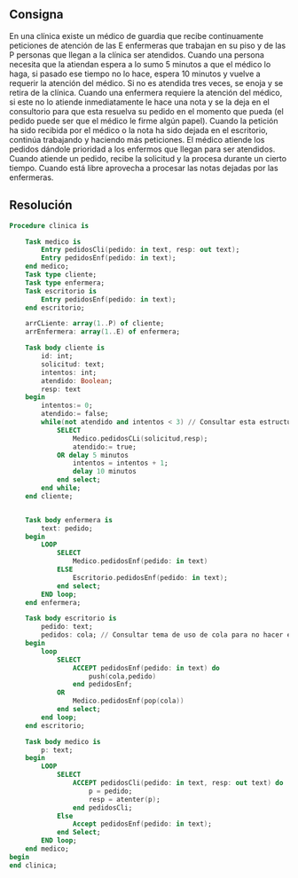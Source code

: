 ## Consigna

En una clínica existe un médico de guardia que recibe continuamente peticiones de
atención de las E enfermeras que trabajan en su piso y de las P personas que llegan a la
clínica ser atendidos.
Cuando una persona necesita que la atiendan espera a lo sumo 5 minutos a que el médico lo
haga, si pasado ese tiempo no lo hace, espera 10 minutos y vuelve a requerir la atención del
médico. Si no es atendida tres veces, se enoja y se retira de la clínica.
Cuando una enfermera requiere la atención del médico, si este no lo atiende inmediatamente
le hace una nota y se la deja en el consultorio para que esta resuelva su pedido en el
momento que pueda (el pedido puede ser que el médico le firme algún papel). Cuando la
petición ha sido recibida por el médico o la nota ha sido dejada en el escritorio, continúa
trabajando y haciendo más peticiones.
El médico atiende los pedidos dándole prioridad a los enfermos que llegan para ser atendidos.
Cuando atiende un pedido, recibe la solicitud y la procesa durante un cierto tiempo. Cuando
está libre aprovecha a procesar las notas dejadas por las enfermeras.




## Resolución 

```ada
Procedure clinica is

    Task medico is
        Entry pedidosCli(pedido: in text, resp: out text);
        Entry pedidosEnf(pedido: in text);
    end medico;
    Task type cliente;
    Task type enfermera;
    Task escritorio is
        Entry pedidosEnf(pedido: in text);
    end escritorio;

    arrCLiente: array(1..P) of cliente;
    arrEnfermera: array(1..E) of enfermera;

    Task body cliente is
        id: int;
        solicitud: text;
        intentos: int;
        atendido: Boolean;
        resp: text
    begin
        intentos:= 0;
        atendido:= false;
        while(not atendido and intentos < 3) // Consultar esta estructura, que se puede hacer, no se si existe algo asi
            SELECT 
                Medico.pedidosCLi(solicitud,resp);
                atendido:= true;
            OR delay 5 minutos
                intentos = intentos + 1;
                delay 10 minutos
            end select;
        end while;
    end cliente;


    Task body enfermera is
        text: pedido;
    begin
        LOOP
            SELECT 
                Medico.pedidosEnf(pedido: in text)
            ELSE
                Escritorio.pedidosEnf(pedido: in text);
            end select;
        END loop;
    end enfermera;

    Task body escritorio is
        pedido: text;
        pedidos: cola; // Consultar tema de uso de cola para no hacer esperar enfermeras
    begin
        loop
            SELECT 
                ACCEPT pedidosEnf(pedido: in text) do
                    push(cola,pedido)
                end pedidosEnf;
            OR
                Medico.pedidosEnf(pop(cola))
            end select;
        end loop;
    end escritorio;

    Task body medico is
        p: text;
    begin
        LOOP
            SELECT 
                ACCEPT pedidosCli(pedido: in text, resp: out text) do
                    p = pedido;
                    resp = atenter(p);
                end pedidosCli;
            Else 
                Accept pedidosEnf(pedido: in text);
            end Select;
        END loop;
    end medico;
begin
end clinica;
```